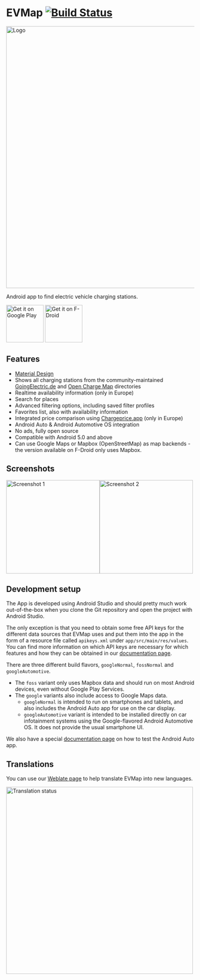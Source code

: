 EVMap [![Build Status](https://github.com/johan12345/EVMap/actions/workflows/tests.yml/badge.svg)](https://github.com/johan12345/EVMap/actions)
=====

<img src="https://raw.githubusercontent.com/johan12345/EVMap/master/_img/feature_graphic.svg" width=700 alt="Logo"/>

Android app to find electric vehicle charging stations.

<a href="https://play.google.com/store/apps/details?id=net.vonforst.evmap" target="_blank">
<img src="https://play.google.com/intl/en_us/badges/images/generic/en-play-badge.png" alt="Get it on Google Play" height="100"/></a>
<a href="https://f-droid.org/repository/browse/?fdid=net.vonforst.evmap" target="_blank">
<img src="https://f-droid.org/badge/get-it-on.png" alt="Get it on F-Droid" height="100"/></a>

Features
--------

- [Material Design](https://material.io/)
- Shows all charging stations from the community-maintained [GoingElectric.de](https://www.goingelectric.de/stromtankstellen/) and [Open Charge Map](https://openchargemap.org) directories
- Realtime availability information (only in Europe)
- Search for places
- Advanced filtering options, including saved filter profiles
- Favorites list, also with availability information
- Integrated price comparison using [Chargeprice.app](https://chargeprice.app) (only in Europe)
- Android Auto & Android Automotive OS integration
- No ads, fully open source
- Compatible with Android 5.0 and above
- Can use Google Maps or Mapbox (OpenStreetMap) as map backends - the version available on F-Droid only uses Mapbox.

Screenshots
-----------

<img src="https://raw.githubusercontent.com/johan12345/EVMap/master/_img/screenshots/phone/en/mapbox/01_map.png" width=250 alt="Screenshot 1"/><img src="https://raw.githubusercontent.com/johan12345/EVMap/master/_img/screenshots/phone/en/mapbox/02_detail.png" width=250 alt="Screenshot 2"/>

Development setup
-----------------

The App is developed using Android Studio and should pretty much work out-of-the-box when you clone
the Git repository and open the project with Android Studio.

The only exception is that you need to obtain some free API keys for the different data sources that
EVMap uses and put them into the app in the form of a resource file called `apikeys.xml` under
`app/src/main/res/values`. You can find more information on which API keys are necessary for which
features and how they can be obtained in our [documentation page](doc/api_keys.md).

There are three different build flavors, `googleNormal`, `fossNormal` and `googleAutomotive`.
- The `foss` variant only uses Mapbox data and should run on most Android devices, even without
  Google Play Services.
- The `google` variants also include access to Google Maps data.
    - `googleNormal` is intended to run on smartphones and tablets, and also includes the Android
      Auto app for use on the car display.
    - `googleAutomotive` variant is intended to be installed directly on car infotainment systems
      using the Google-flavored Android Automotive OS. It does not provide the usual smartphone UI.

We also have a special [documentation page](doc/android_auto.md) on how to test the Android Auto
app.

Translations
------------

You can use our [Weblate page](https://hosted.weblate.org/projects/evmap/) to help translate EVMap
into new languages.

<a href="https://hosted.weblate.org/engage/evmap/">
<img src="https://hosted.weblate.org/widgets/evmap/-/open-graph.png" width="500" alt="Translation status" />
</a>
